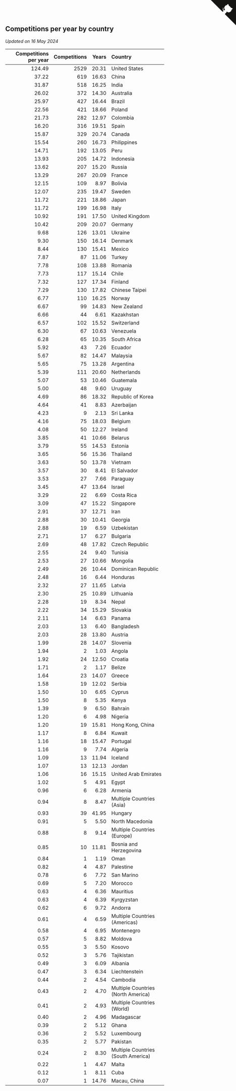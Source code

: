## Competitions per year by country

*Updated on 16 May 2024*

| Competitions per year | Competitions | Years | Country |
| ---: | ---: | ---: | :--- |
| 124.49 | 2529 | 20.31 | United States |
| 37.22 | 619 | 16.63 | China |
| 31.87 | 518 | 16.25 | India |
| 26.02 | 372 | 14.30 | Australia |
| 25.97 | 427 | 16.44 | Brazil |
| 22.56 | 421 | 18.66 | Poland |
| 21.73 | 282 | 12.97 | Colombia |
| 16.20 | 316 | 19.51 | Spain |
| 15.87 | 329 | 20.74 | Canada |
| 15.54 | 260 | 16.73 | Philippines |
| 14.71 | 192 | 13.05 | Peru |
| 13.93 | 205 | 14.72 | Indonesia |
| 13.62 | 207 | 15.20 | Russia |
| 13.29 | 267 | 20.09 | France |
| 12.15 | 109 | 8.97 | Bolivia |
| 12.07 | 235 | 19.47 | Sweden |
| 11.72 | 221 | 18.86 | Japan |
| 11.72 | 199 | 16.98 | Italy |
| 10.92 | 191 | 17.50 | United Kingdom |
| 10.42 | 209 | 20.07 | Germany |
| 9.68 | 126 | 13.01 | Ukraine |
| 9.30 | 150 | 16.14 | Denmark |
| 8.44 | 130 | 15.41 | Mexico |
| 7.87 | 87 | 11.06 | Turkey |
| 7.78 | 108 | 13.88 | Romania |
| 7.73 | 117 | 15.14 | Chile |
| 7.32 | 127 | 17.34 | Finland |
| 7.29 | 130 | 17.82 | Chinese Taipei |
| 6.77 | 110 | 16.25 | Norway |
| 6.67 | 99 | 14.83 | New Zealand |
| 6.66 | 44 | 6.61 | Kazakhstan |
| 6.57 | 102 | 15.52 | Switzerland |
| 6.30 | 67 | 10.63 | Venezuela |
| 6.28 | 65 | 10.35 | South Africa |
| 5.92 | 43 | 7.26 | Ecuador |
| 5.67 | 82 | 14.47 | Malaysia |
| 5.65 | 75 | 13.28 | Argentina |
| 5.39 | 111 | 20.60 | Netherlands |
| 5.07 | 53 | 10.46 | Guatemala |
| 5.00 | 48 | 9.60 | Uruguay |
| 4.69 | 86 | 18.32 | Republic of Korea |
| 4.64 | 41 | 8.83 | Azerbaijan |
| 4.23 | 9 | 2.13 | Sri Lanka |
| 4.16 | 75 | 18.03 | Belgium |
| 4.08 | 50 | 12.27 | Ireland |
| 3.85 | 41 | 10.66 | Belarus |
| 3.79 | 55 | 14.53 | Estonia |
| 3.65 | 56 | 15.36 | Thailand |
| 3.63 | 50 | 13.78 | Vietnam |
| 3.57 | 30 | 8.41 | El Salvador |
| 3.53 | 27 | 7.66 | Paraguay |
| 3.45 | 47 | 13.64 | Israel |
| 3.29 | 22 | 6.69 | Costa Rica |
| 3.09 | 47 | 15.22 | Singapore |
| 2.91 | 37 | 12.71 | Iran |
| 2.88 | 30 | 10.41 | Georgia |
| 2.88 | 19 | 6.59 | Uzbekistan |
| 2.71 | 17 | 6.27 | Bulgaria |
| 2.69 | 48 | 17.82 | Czech Republic |
| 2.55 | 24 | 9.40 | Tunisia |
| 2.53 | 27 | 10.66 | Mongolia |
| 2.49 | 26 | 10.44 | Dominican Republic |
| 2.48 | 16 | 6.44 | Honduras |
| 2.32 | 27 | 11.65 | Latvia |
| 2.30 | 25 | 10.89 | Lithuania |
| 2.28 | 19 | 8.34 | Nepal |
| 2.22 | 34 | 15.29 | Slovakia |
| 2.11 | 14 | 6.63 | Panama |
| 2.03 | 13 | 6.40 | Bangladesh |
| 2.03 | 28 | 13.80 | Austria |
| 1.99 | 28 | 14.07 | Slovenia |
| 1.94 | 2 | 1.03 | Angola |
| 1.92 | 24 | 12.50 | Croatia |
| 1.71 | 2 | 1.17 | Belize |
| 1.64 | 23 | 14.07 | Greece |
| 1.58 | 19 | 12.02 | Serbia |
| 1.50 | 10 | 6.65 | Cyprus |
| 1.50 | 8 | 5.35 | Kenya |
| 1.39 | 9 | 6.50 | Bahrain |
| 1.20 | 6 | 4.98 | Nigeria |
| 1.20 | 19 | 15.81 | Hong Kong, China |
| 1.17 | 8 | 6.84 | Kuwait |
| 1.16 | 18 | 15.47 | Portugal |
| 1.16 | 9 | 7.74 | Algeria |
| 1.09 | 13 | 11.94 | Iceland |
| 1.07 | 13 | 12.13 | Jordan |
| 1.06 | 16 | 15.15 | United Arab Emirates |
| 1.02 | 5 | 4.91 | Egypt |
| 0.96 | 6 | 6.28 | Armenia |
| 0.94 | 8 | 8.47 | Multiple Countries (Asia) |
| 0.93 | 39 | 41.95 | Hungary |
| 0.91 | 5 | 5.50 | North Macedonia |
| 0.88 | 8 | 9.14 | Multiple Countries (Europe) |
| 0.85 | 10 | 11.81 | Bosnia and Herzegovina |
| 0.84 | 1 | 1.19 | Oman |
| 0.82 | 4 | 4.87 | Palestine |
| 0.78 | 6 | 7.72 | San Marino |
| 0.69 | 5 | 7.20 | Morocco |
| 0.63 | 4 | 6.36 | Mauritius |
| 0.63 | 4 | 6.39 | Kyrgyzstan |
| 0.62 | 6 | 9.72 | Andorra |
| 0.61 | 4 | 6.59 | Multiple Countries (Americas) |
| 0.58 | 4 | 6.95 | Montenegro |
| 0.57 | 5 | 8.82 | Moldova |
| 0.55 | 3 | 5.50 | Kosovo |
| 0.52 | 3 | 5.76 | Tajikistan |
| 0.49 | 3 | 6.09 | Albania |
| 0.47 | 3 | 6.34 | Liechtenstein |
| 0.44 | 2 | 4.54 | Cambodia |
| 0.43 | 2 | 4.70 | Multiple Countries (North America) |
| 0.41 | 2 | 4.93 | Multiple Countries (World) |
| 0.40 | 2 | 4.96 | Madagascar |
| 0.39 | 2 | 5.12 | Ghana |
| 0.36 | 2 | 5.52 | Luxembourg |
| 0.35 | 2 | 5.77 | Pakistan |
| 0.24 | 2 | 8.30 | Multiple Countries (South America) |
| 0.22 | 1 | 4.47 | Malta |
| 0.12 | 1 | 8.11 | Cuba |
| 0.07 | 1 | 14.76 | Macau, China |


<a href="https://github.com/jonatanklosko/wca_statistics" class="github-corner" aria-label="View source on Github"><svg width="80" height="80" viewBox="0 0 250 250" style="fill:#151513; color:#fff; position: absolute; top: 0; border: 0; right: 0;" aria-hidden="true"><path d="M0,0 L115,115 L130,115 L142,142 L250,250 L250,0 Z"></path><path d="M128.3,109.0 C113.8,99.7 119.0,89.6 119.0,89.6 C122.0,82.7 120.5,78.6 120.5,78.6 C119.2,72.0 123.4,76.3 123.4,76.3 C127.3,80.9 125.5,87.3 125.5,87.3 C122.9,97.6 130.6,101.9 134.4,103.2" fill="currentColor" style="transform-origin: 130px 106px;" class="octo-arm"></path><path d="M115.0,115.0 C114.9,115.1 118.7,116.5 119.8,115.4 L133.7,101.6 C136.9,99.2 139.9,98.4 142.2,98.6 C133.8,88.0 127.5,74.4 143.8,58.0 C148.5,53.4 154.0,51.2 159.7,51.0 C160.3,49.4 163.2,43.6 171.4,40.1 C171.4,40.1 176.1,42.5 178.8,56.2 C183.1,58.6 187.2,61.8 190.9,65.4 C194.5,69.0 197.7,73.2 200.1,77.6 C213.8,80.2 216.3,84.9 216.3,84.9 C212.7,93.1 206.9,96.0 205.4,96.6 C205.1,102.4 203.0,107.8 198.3,112.5 C181.9,128.9 168.3,122.5 157.7,114.1 C157.9,116.9 156.7,120.9 152.7,124.9 L141.0,136.5 C139.8,137.7 141.6,141.9 141.8,141.8 Z" fill="currentColor" class="octo-body"></path></svg></a><style>.github-corner:hover .octo-arm{animation:octocat-wave 560ms ease-in-out}@keyframes octocat-wave{0%,100%{transform:rotate(0)}20%,60%{transform:rotate(-25deg)}40%,80%{transform:rotate(10deg)}}@media (max-width:500px){.github-corner:hover .octo-arm{animation:none}.github-corner .octo-arm{animation:octocat-wave 560ms ease-in-out}}</style>
